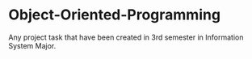 # Object-Oriented-Programming
Any project task that have been created in 3rd semester in Information System Major.
